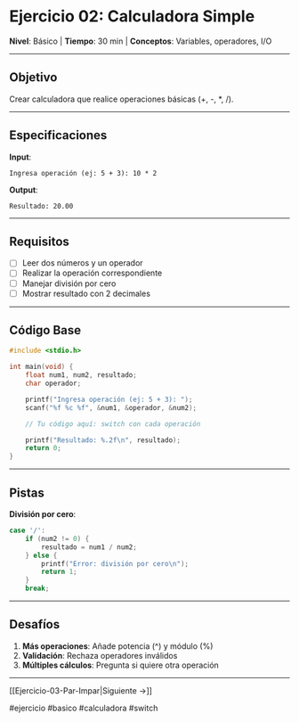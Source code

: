 # Ejercicio 02: Calculadora Simple

**Nivel**: Básico | **Tiempo**: 30 min | **Conceptos**: Variables, operadores, I/O

---

## Objetivo

Crear calculadora que realice operaciones básicas (+, -, *, /).

---

## Especificaciones

**Input**:
```
Ingresa operación (ej: 5 + 3): 10 * 2
```

**Output**:
```
Resultado: 20.00
```

---

## Requisitos

- [ ] Leer dos números y un operador
- [ ] Realizar la operación correspondiente
- [ ] Manejar división por cero
- [ ] Mostrar resultado con 2 decimales

---

## Código Base

```c
#include <stdio.h>

int main(void) {
    float num1, num2, resultado;
    char operador;

    printf("Ingresa operación (ej: 5 + 3): ");
    scanf("%f %c %f", &num1, &operador, &num2);

    // Tu código aquí: switch con cada operación

    printf("Resultado: %.2f\n", resultado);
    return 0;
}
```

---

## Pistas

**División por cero**:
```c
case '/':
    if (num2 != 0) {
        resultado = num1 / num2;
    } else {
        printf("Error: división por cero\n");
        return 1;
    }
    break;
```

---

## Desafíos

1. **Más operaciones**: Añade potencia (^) y módulo (%)
2. **Validación**: Rechaza operadores inválidos
3. **Múltiples cálculos**: Pregunta si quiere otra operación

---

[[Ejercicio-03-Par-Impar|Siguiente →]]

#ejercicio #basico #calculadora #switch
